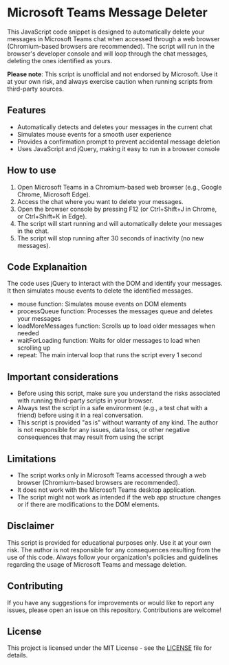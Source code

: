# Microsoft Teams Message Deleter

This JavaScript code snippet is designed to automatically delete your messages in Microsoft Teams chat when accessed through a web browser (Chromium-based browsers are recommended). The script will run in the browser's developer console and will loop through the chat messages, deleting the ones identified as yours.

**Please note**: This script is unofficial and not endorsed by Microsoft. Use it at your own risk, and always exercise caution when running scripts from third-party sources.

## Features

- Automatically detects and deletes your messages in the current chat
- Simulates mouse events for a smooth user experience
- Provides a confirmation prompt to prevent accidental message deletion
- Uses JavaScript and jQuery, making it easy to run in a browser console

## How to use

1. Open Microsoft Teams in a Chromium-based web browser (e.g., Google Chrome, Microsoft Edge).
2. Access the chat where you want to delete your messages.
3. Open the browser console by pressing F12 (or Ctrl+Shift+J in Chrome, or Ctrl+Shift+K in Edge).
4. The script will start running and will automatically delete your messages in the chat.
5. The script will stop running after 30 seconds of inactivity (no new messages).

## Code Explanaition

The code uses jQuery to interact with the DOM and identify your messages. It then simulates mouse events to delete the identified messages.

- mouse function: Simulates mouse events on DOM elements
- processQueue function: Processes the messages queue and deletes your messages
- loadMoreMessages function: Scrolls up to load older messages when needed
- waitForLoading function: Waits for older messages to load when scrolling up
- repeat: The main interval loop that runs the script every 1 second

## Important considerations

- Before using this script, make sure you understand the risks associated with running third-party scripts in your browser.
- Always test the script in a safe environment (e.g., a test chat with a friend) before using it in a real conversation.
- This script is provided "as is" without warranty of any kind. The author is not responsible for any issues, data loss, or other negative consequences that may result from using the script

## Limitations

- The script works only in Microsoft Teams accessed through a web browser (Chromium-based browsers are recommended).
- It does not work with the Microsoft Teams desktop application.
- The script might not work as intended if the web app structure changes or if there are modifications to the DOM elements.

## Disclaimer

This script is provided for educational purposes only. Use it at your own risk. The author is not responsible for any consequences resulting from the use of this code. Always follow your organization's policies and guidelines regarding the usage of Microsoft Teams and message deletion.

## Contributing

If you have any suggestions for improvements or would like to report any issues, please open an issue on this repository. Contributions are welcome!

## License

This project is licensed under the MIT License - see the [LICENSE](LICENSE) file for details.
